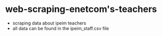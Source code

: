 # web-scraping-enetcom's-teachers

* scraping data about ipeim teachers
* all data can be found in the ipeim_staff.csv file
